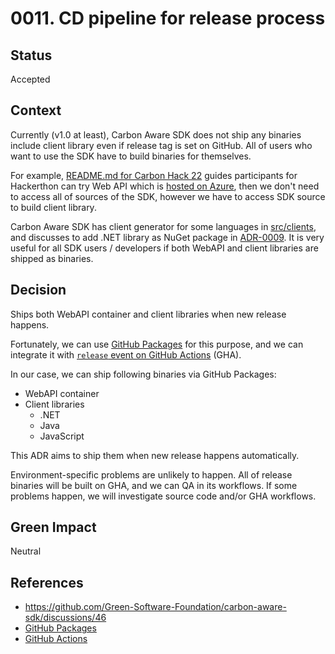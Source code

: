 # 0011. CD pipeline for release process

## Status

Accepted

## Context

Currently (v1.0 at least), Carbon Aware SDK does not ship any binaries include client library even if release tag is set on GitHub. All of users who want to use the SDK have to build binaries for themselves.

For example, [README.md for Carbon Hack 22](https://github.com/Green-Software-Foundation/carbon-aware-sdk/blob/4eeca4cf95db755adecf8e4efe66d1a49c9a74b6/README.md) guides participants for Hackerthon can try Web API which is [hosted on Azure](https://carbon-aware-api.azurewebsites.net/swagger/index.html), then we don't need to access all of sources of the SDK, however we have to access SDK source to build client library.

Carbon Aware SDK has client generator for some languages in [src/clients](https://github.com/Green-Software-Foundation/carbon-aware-sdk/tree/bbbc5b89805f057142401be169664504f835bf95/src/clients), and discusses to add .NET library as NuGet package in [ADR-0009](https://github.com/Green-Software-Foundation/carbon-aware-sdk/blob/dev/docs/architecture/decisions/0009-sdk-as-a-c%23-client-library.md). It is very useful for all SDK users / developers if both WebAPI and client libraries are shipped as binaries.

## Decision

Ships both WebAPI container and client libraries when new release happens.

Fortunately, we can use [GitHub Packages](https://docs.github.com/en/packages/learn-github-packages/introduction-to-github-packages) for this purpose, and we can integrate it with [`release` event on GitHub Actions](https://docs.github.com/en/actions/using-workflows/events-that-trigger-workflows#release) (GHA).

In our case, we can ship following binaries via GitHub Packages:

* WebAPI container
* Client libraries
    * .NET
    * Java
    * JavaScript

This ADR aims to ship them when new release happens automatically.

Environment-specific problems are unlikely to happen. All of release binaries will be built on GHA, and we can QA in its workflows. If some problems happen, we will investigate source code and/or GHA workflows.

## Green Impact

Neutral

## References

* https://github.com/Green-Software-Foundation/carbon-aware-sdk/discussions/46
* [GitHub Packages](https://github.com/features/packages)
* [GitHub Actions](https://github.com/features/actions)
